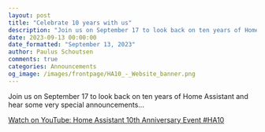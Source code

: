 ```yaml
---
layout: post
title: "Celebrate 10 years with us"
description: "Join us on September 17 to look back on ten years of Home Assistant and hear some very special announcements..."
date: 2023-09-13 00:00:00
date_formatted: "September 13, 2023"
author: Paulus Schoutsen
comments: true
categories: Announcements
og_image: /images/frontpage/HA10_-_Website_banner.png
---
```


Join us on September 17 to look back on ten years of Home Assistant and hear some very special announcements...

<lite-youtube autoload videoid="EmLV6lJLzSU" videotitle="Home Assistant 10th Anniversary Event #HA10">
  <a class="lite-youtube-fallback" href="https://www.youtube.com/watch?v=EmLV6lJLzSU">Watch on YouTube: Home Assistant 10th Anniversary Event #HA10</a>
</lite-youtube>
